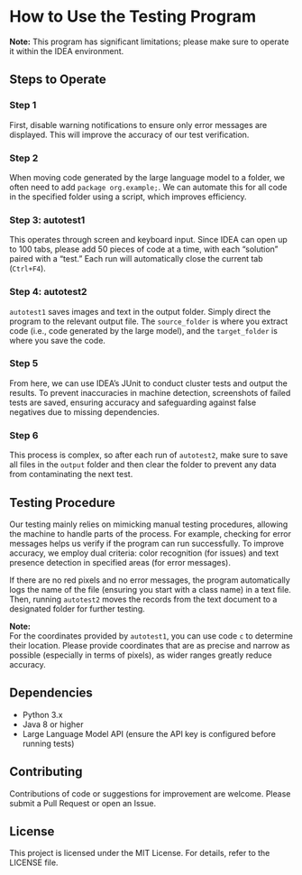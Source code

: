 # How to Use the Testing Program

**Note:** This program has significant limitations; please make sure to operate it within the IDEA environment.

## Steps to Operate

### Step 1
First, disable warning notifications to ensure only error messages are displayed. This will improve the accuracy of our test verification.

### Step 2
When moving code generated by the large language model to a folder, we often need to add `package org.example;`. We can automate this for all code in the specified folder using a script, which improves efficiency.

### Step 3: autotest1
This operates through screen and keyboard input. Since IDEA can open up to 100 tabs, please add 50 pieces of code at a time, with each “solution” paired with a “test.” Each run will automatically close the current tab (`Ctrl+F4`).

### Step 4: autotest2
`autotest1` saves images and text in the output folder. Simply direct the program to the relevant output file. The `source_folder` is where you extract code (i.e., code generated by the large model), and the `target_folder` is where you save the code.

### Step 5
From here, we can use IDEA’s JUnit to conduct cluster tests and output the results. To prevent inaccuracies in machine detection, screenshots of failed tests are saved, ensuring accuracy and safeguarding against false negatives due to missing dependencies.

### Step 6
This process is complex, so after each run of `autotest2`, make sure to save all files in the `output` folder and then clear the folder to prevent any data from contaminating the next test.

## Testing Procedure

Our testing mainly relies on mimicking manual testing procedures, allowing the machine to handle parts of the process. For example, checking for error messages helps us verify if the program can run successfully. To improve accuracy, we employ dual criteria: color recognition (for issues) and text presence detection in specified areas (for error messages).

If there are no red pixels and no error messages, the program automatically logs the name of the file (ensuring you start with a class name) in a text file. Then, running `autotest2` moves the records from the text document to a designated folder for further testing.

**Note:**  
For the coordinates provided by `autotest1`, you can use code `c` to determine their location. Please provide coordinates that are as precise and narrow as possible (especially in terms of pixels), as wider ranges greatly reduce accuracy.

## Dependencies

- Python 3.x
- Java 8 or higher
- Large Language Model API (ensure the API key is configured before running tests)

## Contributing

Contributions of code or suggestions for improvement are welcome. Please submit a Pull Request or open an Issue.

## License

This project is licensed under the MIT License. For details, refer to the LICENSE file.

